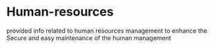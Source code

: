 # Human-resources
provided info related to human resources management to enhance the Secure and easy maintenance of the human management
